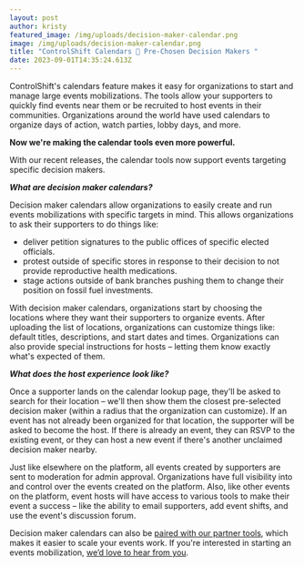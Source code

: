 ```yaml
---
layout: post
author: kristy
featured_image: /img/uploads/decision-maker-calendar.png
image: /img/uploads/decision-maker-calendar.png
title: "ControlShift Calendars 🤝 Pre-Chosen Decision Makers "
date: 2023-09-01T14:35:24.613Z
---
```

ControlShift's calendars feature makes it easy for organizations to start and manage large events mobilizations. The tools allow your supporters to quickly find events near them or be recruited to host events in their communities. Organizations around the world have used calendars to organize days of action, watch parties, lobby days, and more. 

**Now we're making the calendar tools even more powerful.**

With our recent releases, the calendar tools now support events targeting specific decision makers.

***What are decision maker calendars?***

Decision maker calendars allow organizations to easily create and run events mobilizations with specific targets in mind. This allows organizations to ask their supporters to do things like:

* deliver petition signatures to the public offices of specific elected officials.
* protest outside of specific stores in response to their decision to not provide reproductive health medications.
* stage actions outside of bank branches pushing them to change their position on fossil fuel investments.

With decision maker calendars, organizations start by choosing the locations where they want their supporters to organize events. After uploading the list of locations, organizations can customize things like: default titles, descriptions, and start dates and times. Organizations can also provide special instructions for hosts – letting them know exactly what's expected of them.

***What does the host experience look like?***

Once a supporter lands on the calendar lookup page, they'll be asked to search for their location – we'll then show them the closest pre-selected decision maker (within a radius that the organization can customize). If an event has not already been organized for that location, the supporter will be asked to become the host. If there is already an event, they can RSVP to the existing event, or they can host a new event if there's another unclaimed decision maker nearby.

Just like elsewhere on the platform, all events created by supporters are sent to moderation for admin approval. Organizations have full visibility into and control over the events created on the platform. Also, like other events on the platform, event hosts will have access to various tools to make their event a success – like the ability to email supporters, add event shifts, and use the event's discussion forum.

Decision maker calendars can also be [paired with our partner tools](https://www.controlshiftlabs.com/2023/05/15/increase-your-events-mobilizations-with-coalitions), which makes it easier to scale your events work. If you're interested in starting an events mobilization, [we’d love to hear from you](mailto:talk@controlshiftlabs.com).